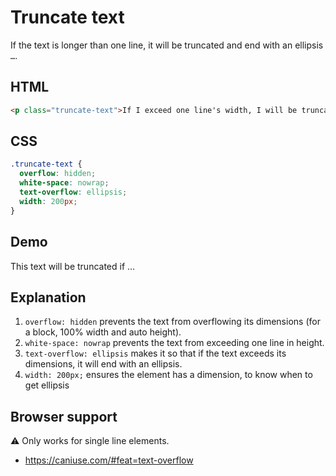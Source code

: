 # Truncate text

If the text is longer than one line, it will be truncated and end with an ellipsis `…`.

## HTML

```html
<p class="truncate-text">If I exceed one line's width, I will be truncated.</p>
```

## CSS

```css
.truncate-text {
  overflow: hidden;
  white-space: nowrap;
  text-overflow: ellipsis;
  width: 200px;
}
```

## Demo

<div class="snippet-demo">
  <p class="snippet-demo__truncate-text">
    This text will be truncated if it exceeds 200px in width.
  </p>
</div>

<style>
.snippet-demo__truncate-text {
  overflow: hidden;
  white-space: nowrap;
  text-overflow: ellipsis;
  width: 200px;
  margin: 0;
}
</style>

## Explanation

1. `overflow: hidden` prevents the text from overflowing its dimensions
   (for a block, 100% width and auto height).
2. `white-space: nowrap` prevents the text from exceeding one line in height.
3. `text-overflow: ellipsis` makes it so that if the text exceeds its dimensions, it
   will end with an ellipsis.
4. `width: 200px;` ensures the element has a dimension, to know when to get ellipsis

## Browser support

<span class="snippet__support-note">⚠️ Only works for single line elements.</span>

* https://caniuse.com/#feat=text-overflow

<!-- tags: layout -->
